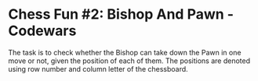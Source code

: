 # Chess Fun #2: Bishop And Pawn - Codewars
The task is to check whether the Bishop can take down the Pawn in one move or not, given the position of each of them.
The positions are denoted using row number and column letter of the chessboard.
